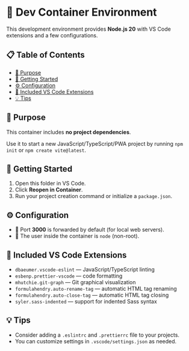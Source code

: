 # 🧱 Dev Container Environment

This development environment provides **Node.js 20** with VS Code extensions and a few configurations.

## 📋 Table of Contents

- [🎯 Purpose](#-purpose)
- [🚀 Getting Started](#-getting-started)
- [⚙️ Configuration](#-configuration)
- [🔌 Included VS Code Extensions](#-included-vs-code-extensions)
- [💡 Tips](#-tips)

## 🎯 Purpose

This container includes **no project dependencies**.

Use it to start a new JavaScript/TypeScript/PWA project by running `npm init` or `npm create vite@latest`.

## 🚀 Getting Started

1. Open this folder in VS Code.
2. Click **Reopen in Container**.
3. Run your project creation command or initialize a `package.json`.

## ⚙️ Configuration

- 🔌 Port **3000** is forwarded by default (for local web servers).
- 👤 The user inside the container is `node` (non-root).

## 🔌 Included VS Code Extensions

- `dbaeumer.vscode-eslint` — JavaScript/TypeScript linting
- `esbenp.prettier-vscode` — code formatting
- `mhutchie.git-graph` — Git graphical visualization
- `formulahendry.auto-rename-tag` — automatic HTML tag renaming
- `formulahendry.auto-close-tag` — automatic HTML tag closing
- `syler.sass-indented` — support for indented Sass syntax

## 💡 Tips

- Consider adding a `.eslintrc` and `.prettierrc` file to your projects.
- You can customize settings in `.vscode/settings.json` as needed.
